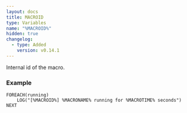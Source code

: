 ```yaml
---
layout: docs
title: MACROID
type: Variables
name: "%MACROID%"
hidden: true
changelog:
  - type: Added
    version: v0.14.1
---
```

Internal id of the macro.

### Example
```
FOREACH(running)
    LOG("[%MACROID%] %MACRONAME% running for %MACROTIME% seconds")
NEXT
```
